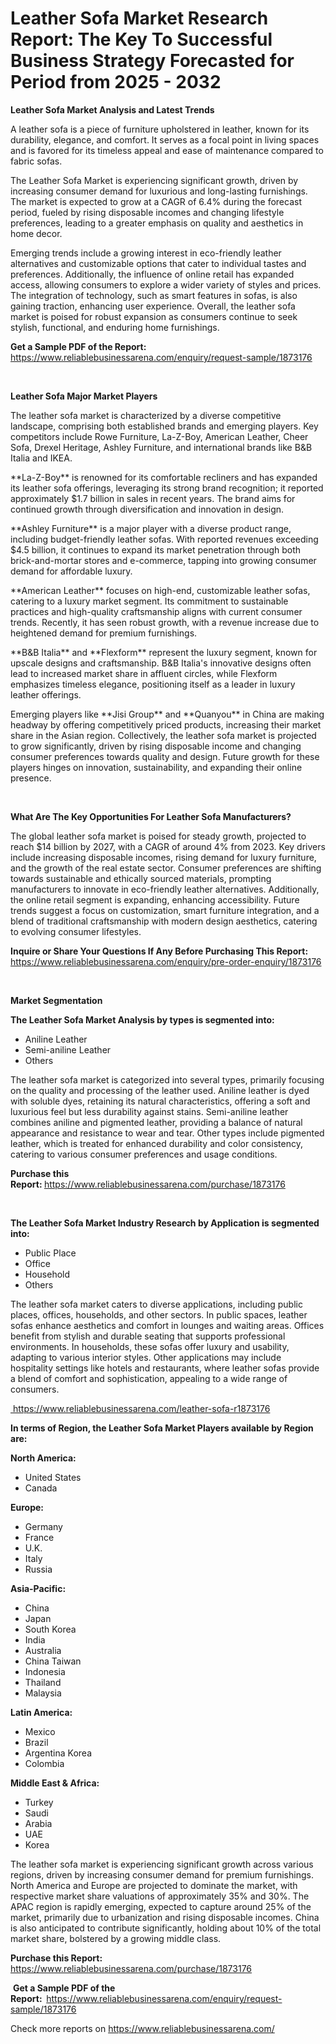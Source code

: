 <p><h1>Leather Sofa Market Research Report: The Key To Successful Business Strategy Forecasted for Period from 2025 - 2032</h1></p><p><strong>Leather Sofa Market Analysis and Latest Trends</strong></p>
<p><p>A leather sofa is a piece of furniture upholstered in leather, known for its durability, elegance, and comfort. It serves as a focal point in living spaces and is favored for its timeless appeal and ease of maintenance compared to fabric sofas.</p><p>The Leather Sofa Market is experiencing significant growth, driven by increasing consumer demand for luxurious and long-lasting furnishings. The market is expected to grow at a CAGR of 6.4% during the forecast period, fueled by rising disposable incomes and changing lifestyle preferences, leading to a greater emphasis on quality and aesthetics in home decor. </p><p>Emerging trends include a growing interest in eco-friendly leather alternatives and customizable options that cater to individual tastes and preferences. Additionally, the influence of online retail has expanded access, allowing consumers to explore a wider variety of styles and prices. The integration of technology, such as smart features in sofas, is also gaining traction, enhancing user experience. Overall, the leather sofa market is poised for robust expansion as consumers continue to seek stylish, functional, and enduring home furnishings.</p></p>
<p><strong>Get a Sample PDF of the Report:&nbsp;</strong> <a href="https://www.reliablebusinessarena.com/enquiry/request-sample/1873176?utm_campaign=1891&utm_medium=2&utm_source=Github&utm_content=ia&utm_term=04042025&utm_id=leather-sofa">https://www.reliablebusinessarena.com/enquiry/request-sample/1873176</a></p>
<p>&nbsp;</p>
<p><strong>Leather Sofa Major Market Players</strong></p>
<p><p>The leather sofa market is characterized by a diverse competitive landscape, comprising both established brands and emerging players. Key competitors include Rowe Furniture, La-Z-Boy, American Leather, Cheer Sofa, Drexel Heritage, Ashley Furniture, and international brands like B&B Italia and IKEA.</p><p>**La-Z-Boy** is renowned for its comfortable recliners and has expanded its leather sofa offerings, leveraging its strong brand recognition; it reported approximately $1.7 billion in sales in recent years. The brand aims for continued growth through diversification and innovation in design.</p><p>**Ashley Furniture** is a major player with a diverse product range, including budget-friendly leather sofas. With reported revenues exceeding $4.5 billion, it continues to expand its market penetration through both brick-and-mortar stores and e-commerce, tapping into growing consumer demand for affordable luxury.</p><p>**American Leather** focuses on high-end, customizable leather sofas, catering to a luxury market segment. Its commitment to sustainable practices and high-quality craftsmanship aligns with current consumer trends. Recently, it has seen robust growth, with a revenue increase due to heightened demand for premium furnishings.</p><p>**B&B Italia** and **Flexform** represent the luxury segment, known for upscale designs and craftsmanship. B&B Italia's innovative designs often lead to increased market share in affluent circles, while Flexform emphasizes timeless elegance, positioning itself as a leader in luxury leather offerings.</p><p>Emerging players like **Jisi Group** and **Quanyou** in China are making headway by offering competitively priced products, increasing their market share in the Asian region. Collectively, the leather sofa market is projected to grow significantly, driven by rising disposable income and changing consumer preferences towards quality and design. Future growth for these players hinges on innovation, sustainability, and expanding their online presence.</p></p>
<p>&nbsp;</p>
<p><strong>What Are The Key Opportunities For Leather Sofa Manufacturers?</strong></p>
<p><p>The global leather sofa market is poised for steady growth, projected to reach $14 billion by 2027, with a CAGR of around 4% from 2023. Key drivers include increasing disposable incomes, rising demand for luxury furniture, and the growth of the real estate sector. Consumer preferences are shifting towards sustainable and ethically sourced materials, prompting manufacturers to innovate in eco-friendly leather alternatives. Additionally, the online retail segment is expanding, enhancing accessibility. Future trends suggest a focus on customization, smart furniture integration, and a blend of traditional craftsmanship with modern design aesthetics, catering to evolving consumer lifestyles.</p></p>
<p><strong>Inquire or Share Your Questions If Any Before Purchasing This Report:</strong> <a href="https://www.reliablebusinessarena.com/enquiry/pre-order-enquiry/1873176?utm_campaign=1891&utm_medium=2&utm_source=Github&utm_content=ia&utm_term=04042025&utm_id=leather-sofa">https://www.reliablebusinessarena.com/enquiry/pre-order-enquiry/1873176</a></p>
<p>&nbsp;</p>
<p><strong>Market Segmentation</strong></p>
<p><strong>The Leather Sofa Market Analysis by types is segmented into:</strong></p>
<p><ul><li>Aniline Leather</li><li>Semi-aniline Leather</li><li>Others</li></ul></p>
<p><p>The leather sofa market is categorized into several types, primarily focusing on the quality and processing of the leather used. Aniline leather is dyed with soluble dyes, retaining its natural characteristics, offering a soft and luxurious feel but less durability against stains. Semi-aniline leather combines aniline and pigmented leather, providing a balance of natural appearance and resistance to wear and tear. Other types include pigmented leather, which is treated for enhanced durability and color consistency, catering to various consumer preferences and usage conditions.</p></p>
<p><strong>Purchase this Report:&nbsp;</strong><a href="https://www.reliablebusinessarena.com/purchase/1873176?utm_campaign=1891&utm_medium=2&utm_source=Github&utm_content=ia&utm_term=04042025&utm_id=leather-sofa">https://www.reliablebusinessarena.com/purchase/1873176</a></p>
<p>&nbsp;</p>
<p><strong>The Leather Sofa Market Industry Research by Application is segmented into:</strong></p>
<p><ul><li>Public Place</li><li>Office</li><li>Household</li><li>Others</li></ul></p>
<p><p>The leather sofa market caters to diverse applications, including public places, offices, households, and other sectors. In public spaces, leather sofas enhance aesthetics and comfort in lounges and waiting areas. Offices benefit from stylish and durable seating that supports professional environments. In households, these sofas offer luxury and usability, adapting to various interior styles. Other applications may include hospitality settings like hotels and restaurants, where leather sofas provide a blend of comfort and sophistication, appealing to a wide range of consumers.</p></p>
<p><a href="https://www.reliablebusinessarena.com/leather-sofa-r1873176?utm_campaign=1891&utm_medium=2&utm_source=Github&utm_content=ia&utm_term=04042025&utm_id=leather-sofa">&nbsp;https://www.reliablebusinessarena.com/leather-sofa-r1873176</a></p>
<p><strong>In terms of Region, the Leather Sofa Market Players available by Region are:</strong></p>
<p>
    <p> <strong> North America: </strong>
        <ul>
            <li>United States</li>
            <li>Canada</li>
        </ul>
        </p> 
    <p> <strong> Europe: </strong>
        <ul>
            <li>Germany</li>
            <li>France</li>
            <li>U.K.</li>
            <li>Italy</li>
            <li>Russia</li>
        </ul>
        </p> 
    <p> <strong> Asia-Pacific: </strong>
        <ul>
            <li>China</li>
            <li>Japan</li>
            <li>South Korea</li>
            <li>India</li>
            <li>Australia</li>
            <li>China Taiwan</li>
            <li>Indonesia</li>
            <li>Thailand</li>
            <li>Malaysia</li>
        </ul>
        </p> 
    <p> <strong> Latin America: </strong>
        <ul>
            <li>Mexico</li>
            <li>Brazil</li>
            <li>Argentina Korea</li>
            <li>Colombia</li>
        </ul>
        </p> 
    <p> <strong> Middle East & Africa: </strong>
        <ul>
            <li>Turkey</li>
            <li>Saudi</li>
            <li>Arabia</li>
            <li>UAE</li>
            <li>Korea</li>
        </ul>
    </p>
    </p>
<p><p>The leather sofa market is experiencing significant growth across various regions, driven by increasing consumer demand for premium furnishings. North America and Europe are projected to dominate the market, with respective market share valuations of approximately 35% and 30%. The APAC region is rapidly emerging, expected to capture around 25% of the market, primarily due to urbanization and rising disposable incomes. China is also anticipated to contribute significantly, holding about 10% of the total market share, bolstered by a growing middle class.</p></p>
<p><strong>Purchase this Report: </strong><a href="https://www.reliablebusinessarena.com/purchase/1873176?utm_campaign=1891&utm_medium=2&utm_source=Github&utm_content=ia&utm_term=04042025&utm_id=leather-sofa">https://www.reliablebusinessarena.com/purchase/1873176</a></p>
<p>&nbsp;<strong>Get a Sample PDF of the Report:&nbsp;&nbsp;</strong><a href="https://www.reliablebusinessarena.com/enquiry/request-sample/1873176?utm_campaign=1891&utm_medium=2&utm_source=Github&utm_content=ia&utm_term=04042025&utm_id=leather-sofa">https://www.reliablebusinessarena.com/enquiry/request-sample/1873176</a></p>
<p><strong></strong></p>
<p>Check more reports on <a href="https://www.reliablebusinessarena.com/?utm_campaign=1891&utm_medium=2&utm_source=Github&utm_content=ia&utm_term=04042025&utm_id=leather-sofa">https://www.reliablebusinessarena.com/</a></p>